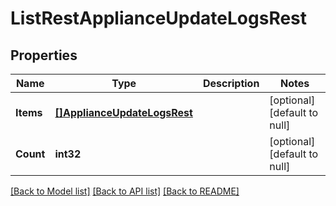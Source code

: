 # ListRestApplianceUpdateLogsRest

## Properties
Name | Type | Description | Notes
------------ | ------------- | ------------- | -------------
**Items** | [**[]ApplianceUpdateLogsRest**](ApplianceUpdateLogsRest.md) |  | [optional] [default to null]
**Count** | **int32** |  | [optional] [default to null]

[[Back to Model list]](../README.md#documentation-for-models) [[Back to API list]](../README.md#documentation-for-api-endpoints) [[Back to README]](../README.md)

